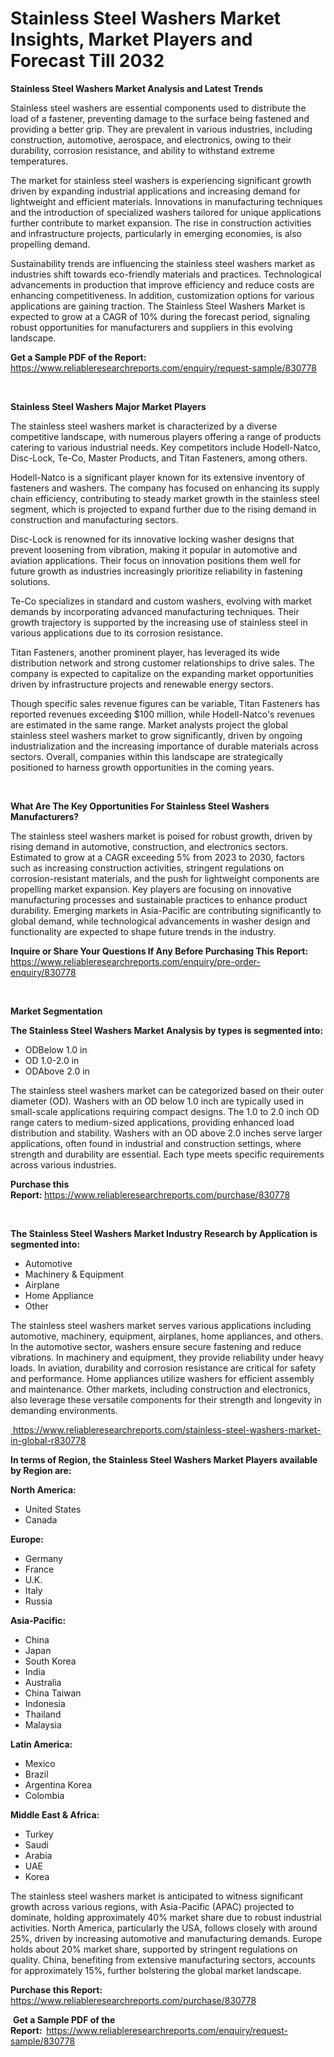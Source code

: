 <p><h1>Stainless Steel Washers Market Insights, Market Players and Forecast Till 2032</h1></p><p><strong>Stainless Steel Washers Market Analysis and Latest Trends</strong></p>
<p><p>Stainless steel washers are essential components used to distribute the load of a fastener, preventing damage to the surface being fastened and providing a better grip. They are prevalent in various industries, including construction, automotive, aerospace, and electronics, owing to their durability, corrosion resistance, and ability to withstand extreme temperatures.</p><p>The market for stainless steel washers is experiencing significant growth driven by expanding industrial applications and increasing demand for lightweight and efficient materials. Innovations in manufacturing techniques and the introduction of specialized washers tailored for unique applications further contribute to market expansion. The rise in construction activities and infrastructure projects, particularly in emerging economies, is also propelling demand.</p><p>Sustainability trends are influencing the stainless steel washers market as industries shift towards eco-friendly materials and practices. Technological advancements in production that improve efficiency and reduce costs are enhancing competitiveness. In addition, customization options for various applications are gaining traction. The Stainless Steel Washers Market is expected to grow at a CAGR of 10% during the forecast period, signaling robust opportunities for manufacturers and suppliers in this evolving landscape.</p></p>
<p><strong>Get a Sample PDF of the Report:&nbsp;</strong> <a href="https://www.reliableresearchreports.com/enquiry/request-sample/830778?utm_campaign=2810&utm_medium=2&utm_source=Github&utm_content=ia&utm_term=16042025&utm_id=stainless-steel-washers">https://www.reliableresearchreports.com/enquiry/request-sample/830778</a></p>
<p>&nbsp;</p>
<p><strong>Stainless Steel Washers Major Market Players</strong></p>
<p><p>The stainless steel washers market is characterized by a diverse competitive landscape, with numerous players offering a range of products catering to various industrial needs. Key competitors include Hodell-Natco, Disc-Lock, Te-Co, Master Products, and Titan Fasteners, among others. </p><p>Hodell-Natco is a significant player known for its extensive inventory of fasteners and washers. The company has focused on enhancing its supply chain efficiency, contributing to steady market growth in the stainless steel segment, which is projected to expand further due to the rising demand in construction and manufacturing sectors.</p><p>Disc-Lock is renowned for its innovative locking washer designs that prevent loosening from vibration, making it popular in automotive and aviation applications. Their focus on innovation positions them well for future growth as industries increasingly prioritize reliability in fastening solutions.</p><p>Te-Co specializes in standard and custom washers, evolving with market demands by incorporating advanced manufacturing techniques. Their growth trajectory is supported by the increasing use of stainless steel in various applications due to its corrosion resistance.</p><p>Titan Fasteners, another prominent player, has leveraged its wide distribution network and strong customer relationships to drive sales. The company is expected to capitalize on the expanding market opportunities driven by infrastructure projects and renewable energy sectors.</p><p>Though specific sales revenue figures can be variable, Titan Fasteners has reported revenues exceeding $100 million, while Hodell-Natco's revenues are estimated in the same range. Market analysts project the global stainless steel washers market to grow significantly, driven by ongoing industrialization and the increasing importance of durable materials across sectors. Overall, companies within this landscape are strategically positioned to harness growth opportunities in the coming years.</p></p>
<p>&nbsp;</p>
<p><strong>What Are The Key Opportunities For Stainless Steel Washers Manufacturers?</strong></p>
<p><p>The stainless steel washers market is poised for robust growth, driven by rising demand in automotive, construction, and electronics sectors. Estimated to grow at a CAGR exceeding 5% from 2023 to 2030, factors such as increasing construction activities, stringent regulations on corrosion-resistant materials, and the push for lightweight components are propelling market expansion. Key players are focusing on innovative manufacturing processes and sustainable practices to enhance product durability. Emerging markets in Asia-Pacific are contributing significantly to global demand, while technological advancements in washer design and functionality are expected to shape future trends in the industry.</p></p>
<p><strong>Inquire or Share Your Questions If Any Before Purchasing This Report:</strong> <a href="https://www.reliableresearchreports.com/enquiry/pre-order-enquiry/830778?utm_campaign=2810&utm_medium=2&utm_source=Github&utm_content=ia&utm_term=16042025&utm_id=stainless-steel-washers">https://www.reliableresearchreports.com/enquiry/pre-order-enquiry/830778</a></p>
<p>&nbsp;</p>
<p><strong>Market Segmentation</strong></p>
<p><strong>The Stainless Steel Washers Market Analysis by types is segmented into:</strong></p>
<p><ul><li>ODBelow 1.0 in</li><li>OD 1.0-2.0 in</li><li>ODAbove 2.0 in</li></ul></p>
<p><p>The stainless steel washers market can be categorized based on their outer diameter (OD). Washers with an OD below 1.0 inch are typically used in small-scale applications requiring compact designs. The 1.0 to 2.0 inch OD range caters to medium-sized applications, providing enhanced load distribution and stability. Washers with an OD above 2.0 inches serve larger applications, often found in industrial and construction settings, where strength and durability are essential. Each type meets specific requirements across various industries.</p></p>
<p><strong>Purchase this Report:&nbsp;</strong><a href="https://www.reliableresearchreports.com/purchase/830778?utm_campaign=2810&utm_medium=2&utm_source=Github&utm_content=ia&utm_term=16042025&utm_id=stainless-steel-washers">https://www.reliableresearchreports.com/purchase/830778</a></p>
<p>&nbsp;</p>
<p><strong>The Stainless Steel Washers Market Industry Research by Application is segmented into:</strong></p>
<p><ul><li>Automotive</li><li>Machinery & Equipment</li><li>Airplane</li><li>Home Appliance</li><li>Other</li></ul></p>
<p><p>The stainless steel washers market serves various applications including automotive, machinery, equipment, airplanes, home appliances, and others. In the automotive sector, washers ensure secure fastening and reduce vibrations. In machinery and equipment, they provide reliability under heavy loads. In aviation, durability and corrosion resistance are critical for safety and performance. Home appliances utilize washers for efficient assembly and maintenance. Other markets, including construction and electronics, also leverage these versatile components for their strength and longevity in demanding environments.</p></p>
<p><a href="https://www.reliableresearchreports.com/stainless-steel-washers-market-in-global-r830778?utm_campaign=2810&utm_medium=2&utm_source=Github&utm_content=ia&utm_term=16042025&utm_id=stainless-steel-washers">&nbsp;https://www.reliableresearchreports.com/stainless-steel-washers-market-in-global-r830778</a></p>
<p><strong>In terms of Region, the Stainless Steel Washers Market Players available by Region are:</strong></p>
<p>
    <p> <strong> North America: </strong>
        <ul>
            <li>United States</li>
            <li>Canada</li>
        </ul>
        </p> 
    <p> <strong> Europe: </strong>
        <ul>
            <li>Germany</li>
            <li>France</li>
            <li>U.K.</li>
            <li>Italy</li>
            <li>Russia</li>
        </ul>
        </p> 
    <p> <strong> Asia-Pacific: </strong>
        <ul>
            <li>China</li>
            <li>Japan</li>
            <li>South Korea</li>
            <li>India</li>
            <li>Australia</li>
            <li>China Taiwan</li>
            <li>Indonesia</li>
            <li>Thailand</li>
            <li>Malaysia</li>
        </ul>
        </p> 
    <p> <strong> Latin America: </strong>
        <ul>
            <li>Mexico</li>
            <li>Brazil</li>
            <li>Argentina Korea</li>
            <li>Colombia</li>
        </ul>
        </p> 
    <p> <strong> Middle East & Africa: </strong>
        <ul>
            <li>Turkey</li>
            <li>Saudi</li>
            <li>Arabia</li>
            <li>UAE</li>
            <li>Korea</li>
        </ul>
    </p>
    </p>
<p><p>The stainless steel washers market is anticipated to witness significant growth across various regions, with Asia-Pacific (APAC) projected to dominate, holding approximately 40% market share due to robust industrial activities. North America, particularly the USA, follows closely with around 25%, driven by increasing automotive and manufacturing demands. Europe holds about 20% market share, supported by stringent regulations on quality. China, benefiting from extensive manufacturing sectors, accounts for approximately 15%, further bolstering the global market landscape.</p></p>
<p><strong>Purchase this Report: </strong><a href="https://www.reliableresearchreports.com/purchase/830778?utm_campaign=2810&utm_medium=2&utm_source=Github&utm_content=ia&utm_term=16042025&utm_id=stainless-steel-washers">https://www.reliableresearchreports.com/purchase/830778</a></p>
<p>&nbsp;<strong>Get a Sample PDF of the Report:&nbsp;&nbsp;</strong><a href="https://www.reliableresearchreports.com/enquiry/request-sample/830778?utm_campaign=2810&utm_medium=2&utm_source=Github&utm_content=ia&utm_term=16042025&utm_id=stainless-steel-washers">https://www.reliableresearchreports.com/enquiry/request-sample/830778</a></p>
<p><strong></strong></p>
<p><p></p><p></p><p></p></p>